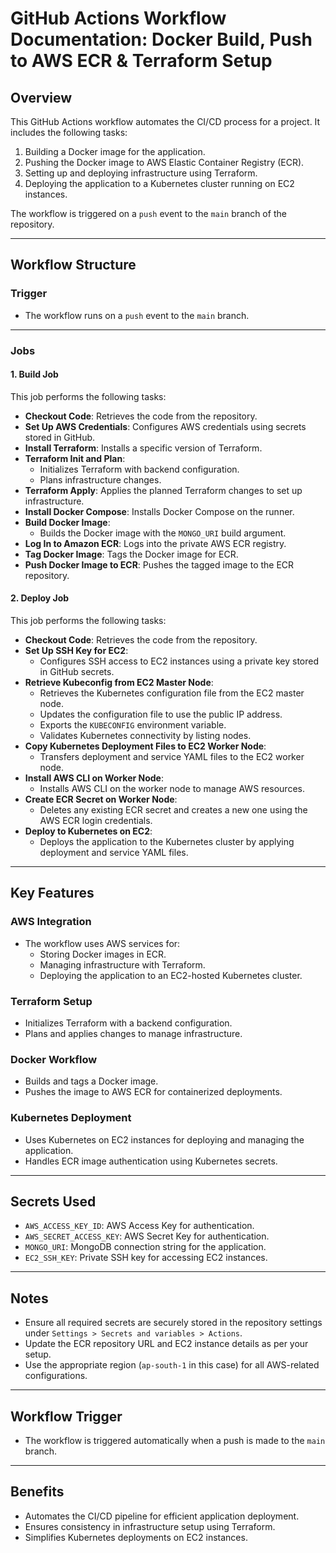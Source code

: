 # GitHub Actions Workflow Documentation: Docker Build, Push to AWS ECR & Terraform Setup

## Overview
This GitHub Actions workflow automates the CI/CD process for a project. It includes the following tasks:
1. Building a Docker image for the application.
2. Pushing the Docker image to AWS Elastic Container Registry (ECR).
3. Setting up and deploying infrastructure using Terraform.
4. Deploying the application to a Kubernetes cluster running on EC2 instances.

The workflow is triggered on a `push` event to the `main` branch of the repository.

---

## Workflow Structure

### **Trigger**
- The workflow runs on a `push` event to the `main` branch.

---

### **Jobs**

#### 1. **Build Job**
This job performs the following tasks:
- **Checkout Code**: Retrieves the code from the repository.
- **Set Up AWS Credentials**: Configures AWS credentials using secrets stored in GitHub.
- **Install Terraform**: Installs a specific version of Terraform.
- **Terraform Init and Plan**:
  - Initializes Terraform with backend configuration.
  - Plans infrastructure changes.
- **Terraform Apply**: Applies the planned Terraform changes to set up infrastructure.
- **Install Docker Compose**: Installs Docker Compose on the runner.
- **Build Docker Image**:
  - Builds the Docker image with the `MONGO_URI` build argument.
- **Log In to Amazon ECR**: Logs into the private AWS ECR registry.
- **Tag Docker Image**: Tags the Docker image for ECR.
- **Push Docker Image to ECR**: Pushes the tagged image to the ECR repository.

#### 2. **Deploy Job**
This job performs the following tasks:
- **Checkout Code**: Retrieves the code from the repository.
- **Set Up SSH Key for EC2**:
  - Configures SSH access to EC2 instances using a private key stored in GitHub secrets.
- **Retrieve Kubeconfig from EC2 Master Node**:
  - Retrieves the Kubernetes configuration file from the EC2 master node.
  - Updates the configuration file to use the public IP address.
  - Exports the `KUBECONFIG` environment variable.
  - Validates Kubernetes connectivity by listing nodes.
- **Copy Kubernetes Deployment Files to EC2 Worker Node**:
  - Transfers deployment and service YAML files to the EC2 worker node.
- **Install AWS CLI on Worker Node**:
  - Installs AWS CLI on the worker node to manage AWS resources.
- **Create ECR Secret on Worker Node**:
  - Deletes any existing ECR secret and creates a new one using the AWS ECR login credentials.
- **Deploy to Kubernetes on EC2**:
  - Deploys the application to the Kubernetes cluster by applying deployment and service YAML files.

---

## Key Features

### **AWS Integration**
- The workflow uses AWS services for:
  - Storing Docker images in ECR.
  - Managing infrastructure with Terraform.
  - Deploying the application to an EC2-hosted Kubernetes cluster.

### **Terraform Setup**
- Initializes Terraform with a backend configuration.
- Plans and applies changes to manage infrastructure.

### **Docker Workflow**
- Builds and tags a Docker image.
- Pushes the image to AWS ECR for containerized deployments.

### **Kubernetes Deployment**
- Uses Kubernetes on EC2 instances for deploying and managing the application.
- Handles ECR image authentication using Kubernetes secrets.

---

## Secrets Used
- `AWS_ACCESS_KEY_ID`: AWS Access Key for authentication.
- `AWS_SECRET_ACCESS_KEY`: AWS Secret Key for authentication.
- `MONGO_URI`: MongoDB connection string for the application.
- `EC2_SSH_KEY`: Private SSH key for accessing EC2 instances.

---

## Notes
- Ensure all required secrets are securely stored in the repository settings under `Settings > Secrets and variables > Actions`.
- Update the ECR repository URL and EC2 instance details as per your setup.
- Use the appropriate region (`ap-south-1` in this case) for all AWS-related configurations.

---

## Workflow Trigger
- The workflow is triggered automatically when a push is made to the `main` branch.

---

## Benefits
- Automates the CI/CD pipeline for efficient application deployment.
- Ensures consistency in infrastructure setup using Terraform.
- Simplifies Kubernetes deployments on EC2 instances.
